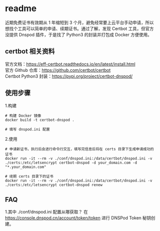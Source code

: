 # readme
近期免费证书有效期从 1 年缩短到 3 个月，避免经常要上云平台手动申请，所以想找个工具可以简单的申请、续期证书。通过了解，发现 Certbot 工具，但官方没提供 Dnspod 插件，于是找了 Python3 的封装并打包成 Docker 方便使用。

## certbot 相关资料
官方文档：https://eff-certbot.readthedocs.io/en/latest/install.html  
官方 Github 仓库：https://github.com/certbot/certbot  
Certbot Python3 封装：https://pypi.org/project/certbot-dnspod/  

## 使用步骤
1.构建
```
# 构建 Docker 镜像
docker build -t certbot-dnspod .

# 填写 dnspod.ini 配置
```

2.使用
```
# 申请新证书，执行后会进行命令行交互，填写完信息后将在 certs 目录下生成申请成功的证书
docker run -it --rm -v ./conf/dnspod.ini:/data/certbot/dnspod.ini -v ./certs:/etc/letsencrypt certbot-dnspod -d your_domain.com -d "*.your_domain.com"

# 续期 certs 目录下的证书
docker run -it --rm -v ./conf/dnspod.ini:/data/certbot/dnspod.ini -v ./certs:/etc/letsencrypt certbot-dnspod renew
```

## FAQ
1.其中 ./conf/dnspod.ini 配置从哪获取？
在 https://console.dnspod.cn/account/token/token 进行 DNSPod Token 秘钥创建。
